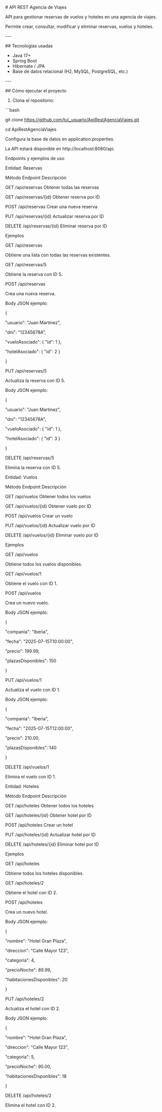 ﻿\# API REST Agencia de Viajes

API para gestionar reservas de vuelos y hoteles en una agencia de viajes.

Permite crear, consultar, modificar y eliminar reservas, vuelos y hoteles.

\---

\## Tecnologías usadas

- Java 17+
- Spring Boot
- Hibernate / JPA
- Base de datos relacional (H2, MySQL, PostgreSQL, etc.)

\---

\## Cómo ejecutar el proyecto

1. Clona el repositorio:

\```bash

git clone https://github.com/tu\_usuario/ApiRestAgenciaViajes.git

cd ApiRestAgenciaViajes

Configura la base de datos en application.properties.

La API estará disponible en http://localhost:8080/api.

Endpoints y ejemplos de uso

Entidad: Reservas

Método	Endpoint	Descripción

GET	/api/reservas	Obtener todas las reservas

GET	/api/reservas/{id}	Obtener reserva por ID

POST	/api/reservas	Crear una nueva reserva

PUT	/api/reservas/{id}	Actualizar reserva por ID

DELETE	/api/reservas/{id}	Eliminar reserva por ID

Ejemplos

GET /api/reservas

Obtiene una lista con todas las reservas existentes.

GET /api/reservas/5

Obtiene la reserva con ID 5.

POST /api/reservas

Crea una nueva reserva.

Body JSON ejemplo:

{

"usuario": "Juan Martínez",

"dni": "12345678A",

"vueloAsociado": { "id": 1 },

"hotelAsociado": { "id": 2 }

}

PUT /api/reservas/5

Actualiza la reserva con ID 5.

Body JSON ejemplo:

{

"usuario": "Juan Martínez",

"dni": "12345678A",

"vueloAsociado": { "id": 1 },

"hotelAsociado": { "id": 3 }

}

DELETE /api/reservas/5

Elimina la reserva con ID 5.

Entidad: Vuelos

Método	Endpoint	Descripción

GET	/api/vuelos	Obtener todos los vuelos

GET	/api/vuelos/{id}	Obtener vuelo por ID

POST	/api/vuelos	Crear un vuelo

PUT	/api/vuelos/{id}	Actualizar vuelo por ID

DELETE	/api/vuelos/{id}	Eliminar vuelo por ID

Ejemplos

GET /api/vuelos

Obtiene todos los vuelos disponibles.

GET /api/vuelos/1

Obtiene el vuelo con ID 1.

POST /api/vuelos

Crea un nuevo vuelo.

Body JSON ejemplo:

{

"compania": "Iberia",

"fecha": "2025-07-15T10:00:00",

"precio": 199.99,

"plazasDisponibles": 150

}

PUT /api/vuelos/1

Actualiza el vuelo con ID 1.

Body JSON ejemplo:

{

"compania": "Iberia",

"fecha": "2025-07-15T12:00:00",

"precio": 210.00,

"plazasDisponibles": 140

}

DELETE /api/vuelos/1

Elimina el vuelo con ID 1.

Entidad: Hoteles

Método	Endpoint	Descripción

GET	/api/hoteles	Obtener todos los hoteles

GET	/api/hoteles/{id}	Obtener hotel por ID

POST	/api/hoteles	Crear un hotel

PUT	/api/hoteles/{id}	Actualizar hotel por ID

DELETE	/api/hoteles/{id}	Eliminar hotel por ID

Ejemplos

GET /api/hoteles

Obtiene todos los hoteles disponibles.

GET /api/hoteles/2

Obtiene el hotel con ID 2.

POST /api/hoteles

Crea un nuevo hotel.

Body JSON ejemplo:

{

"nombre": "Hotel Gran Plaza",

"direccion": "Calle Mayor 123",

"categoria": 4,

"precioNoche": 89.99,

"habitacionesDisponibles": 20

}

PUT /api/hoteles/2

Actualiza el hotel con ID 2.

Body JSON ejemplo:

{

"nombre": "Hotel Gran Plaza",

"direccion": "Calle Mayor 123",

"categoria": 5,

"precioNoche": 95.00,

"habitacionesDisponibles": 18

}

DELETE /api/hoteles/2

Elimina el hotel con ID 2.
